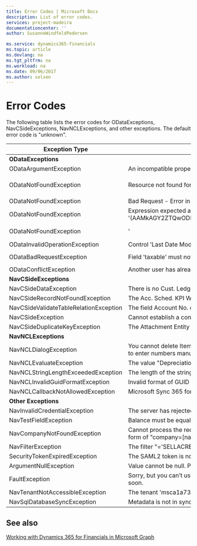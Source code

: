 ```yaml
---
title: Error Codes | Microsoft Docs
description: List of error codes.
services: project-madeira
documentationcenter: ''
author: SusanneWindfeldPedersen

ms.service: dynamics365-financials
ms.topic: article
ms.devlang: na
ms.tgt_pltfrm: na
ms.workload: na
ms.date: 09/06/2017
ms.author: solsen
---
```


# Error Codes
The following table lists the error codes for ODataExceptions, NavCSideExceptions, NavNCLExceptions, and other exceptions. The default error code is "unknown".
<!--
<table>
  <tr>
    <th>Exception Type</th>
    <th>Error Message</th>
    <th>Error Code</th>
  </tr>
  <tr>
    <td>ODataExceptions</td>
    <td></td>
  </tr>
  <tr>
    <td>Jane</td>
    <td>Doe</td>
  </tr>
</table>
-->

|Exception Type |Error Message |Error Code|
|---------------|--------------|----------|
|**ODataExceptions**|||
|ODataArgumentException|An incompatible property definition already exists for Allowed_Companies_0.Name||
|ODataNotFoundException|Resource not found for the segment 'OfficeAppResourceRegistrations' multiple segment errors (Company, v1.0, nativeInvoicingSalesInvoices,metadata,nativeInvoicingItems , companies, company etc.)|`OData_Request_InvalidRequestUrl`, `OData_Request_badrequest`, `OData`, `OData_Request_InvalidGuidFormat`|
|ODataNotFoundException|Bad Request - Error in query syntax||
|ODataNotFoundException|Expression expected at position 153 in '(AAMkAGY2ZTQwODIwLTNkOWYtNDY3NC04N2JkLTE3MDEyNzlkM2VkOQBGAAAAAADFMnbflwH_RqlNoMYdjhvBBwCepO6AHq7GRJ13ldPngx5BAAAAAAEcAACepO6AHq7GRJ13ldPngx5BAAAGZyTmAAA=)'|
|ODataNotFoundException|'|' or ',' expected at position 3 in (GUID)||
|ODataInvalidOperationException|Control 'Last Date Modified' is read-only||
|ODataBadRequestException|Field 'taxable' must not be blank or empty. Could not validate the client concurrency token required by the service. Please provide a valid token in the client request.|`OData_Required_Param_NotProvided`, `OData_Invalid_Token`|
|ODataConflictException|Another user has already changed the record.|`OData_Entity_Changed`|
|**NavCSideExceptions**|||
|NavCSideDataException|There is no Cust. Ledger Entry within the filter.|`NavCSide_dataNotFound_Filter`|
|NavCSideRecordNotFoundException|The Acc. Sched. KPI Web srv. Setup does not exist. Identification fields and values: Primary Key=''|`NavCSide_Record_NotFound`|
|NavCSideValidateTableRelationException|The field Account No. of table Gen. Journal Line contains a value (ABL001) that cannot be found in the related table (Vendor).|`NavCSide_TableRelation_Invalidated`|
|NavCSideException|Cannot establish a connection to the SQL Server/Database. |`NavCSide_DB_Connection_Error`|
|NavCSideDuplicateKeyException|The Attachment Entity Buffer already exists. Identification fields and values: Document Id='{DAC3AB2F-5FEA-4AD2-A663-EF832F270A7B}',Id='{00000000-0000-0000-0000-000000000000}' |`NavCSide_Entity_With_Samekey`|
|**NavNCLExceptions**|||
|NavNCLDialogException|You cannot delete Item 1000 because there is at least one outstanding Sales Quote that includes this item. A customerNumber or a customerID must be provided. You may not enter numbers manually. If you want to enter numbers manually, please activate Manual Nos. in No. Series FA. You are not allowed to apply and post an entry to an entry with an earlier posting date. The"amount" should be a negative number.|
|NavNCLEvaluateException|The value "Depreciation" cannot be evaluated into type Option. ||
|NavNCLStringLengthExceededException|The length of the string is 57, but it must be less than or equal to 50 characters. Value: JACKSBORO PUMP & SPECIALTY BRIDGEPORT PUMP & SUPPLY, INC. |`NavNCL_String_ExceededLength`|
|NavNCLInvalidGuidFormatException|Invalid format of GUID string. The correct format of the GUID string is: CDEF7890-ABCD-0123-1234-567890ABCDEF where 0-9, A-F symbolizes hexadecimal digits. |`NavNCL_Invalid_GUID`|
|NavNCLCallbackNotAllowedException|Microsoft Sync 365 for fin Data services attempted to issue a client callback to shoe a confirmation dialog box. We found an item with the description |`NavNCL_Callback_NotAllowed`|
|**Other Exceptions**|||
|NavInvalidCredentialException|The server has rejected the client credentials |`Nav_InvalidCredentials`|
|NavTestFieldException|Balance must be equal to '0'  in G/L Account: No.=10100. Current value is '1,638.4'. Customer Posting Group must have a value in Customer: No.=C00690. It cannot be zero or empty.||
|NavCompanyNotFoundException|Cannot process the request because the default company cannot be found. You can specify a default company in the service configuration file, or specify one for each tenant, or you can add a query string in the form of "company=[name]". You can see the available companies by accessing the default OData web service, Company. For more information, see "OData Web Services" in Help. |`Nav_Company_NotFound`|
|NavFilterException|The filter "='SELLACRE24_W%2FOORINGS'" is not valid for the No. field on the Item table. The length of the string is 22, but it must be less than or equal to 20 characters. Value: SELLACRE24_W%2FOORINGS ||
|SecurityTokenExpiredException|The SAML2 token is not valid because its validity period has ended. |`SAML2_Token_Expired`|
|ArgumentNullException|Value cannot be null. Parameter name: azureAdUserTokenInfo ||
|FaultException|Sorry, but you can’t use this app with the user role that’s been assigned to you. Check with your admin and request access. If your company has Business Premium, this application will be made available to you soon.||
|NavTenantNotAccessibleException|The tenant 'msca1a7355t05263373' is not accessible ||
|NavSqlDatabaseSyncException|Metadata is not in sync for table with ID 2000000073. Please try again later or contact your system administrator.||



## See also
[Working with Dynamics 365 for Financials in Microsoft Graph](resources/dynamics_overview.md) 
